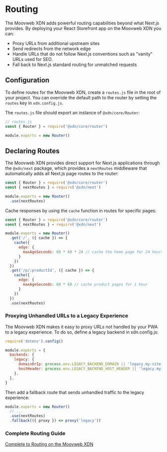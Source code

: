# Routing

The Moovweb XDN adds powerful routing capabilities beyond what Next.js provides. By deploying your React Storefront app on the Moovweb XDN you can:

- Proxy URLs from additional upstream sites
- Send redirects from the network edge
- Handle URLs that do not follow Next.js conventions such as "vanity" URLs used for SEO.
- Fall back to Next.js standard routing for unmatched requests

## Configuration

To define routes for the Moovweb XDN, create a `routes.js` file in the root of your project. You can override the default path to the router by setting the `routes` key in `xdn.config.js`.

The `routes.js` file should export an instance of `@xdn/core/Router`:

```js
// routes.js
const { Router } = require('@xdn/core/router')

module.exports = new Router()
```

## Declaring Routes

The Moovweb XDN provides direct support for Next.js applications through the `@xdn/next` package, which provides a `nextRoutes` middleware that automatically
adds all Next.js page routes to the router:


```js
const { Router } = require('@xdn/core/router')
const { nextRoutes } = require('@xdn/next')

module.exports = new Router()
  .use(nextRoutes)
```

Cache responses by using the `cache` function in routes for specific pages:

```js
const { Router } = require('@xdn/core/router')
const { nextRoutes } = require('@xdn/next')

module.exports = new Router()
  .get('/', ({ cache }) => {
    cache({
      edge: {
        maxAgeSeconds: 60 * 60 * 24 // cache the home page for 24 hours
      }
    })
  })
  .get('/p/:productId', ({ cache }) => {
    cache({
      edge: {
        maxAgeSeconds: 60 * 60 // cache product pages for 1 hour
      }
    })
  })
  .use(nextRoutes)
```

### Proxying Unhandled URLs to a Legacy Experience

The Moovweb XDN makes it easy to proxy URLs not handled by your PWA to a legacy experience.  To do so, define a legacy backend
in xdn.config.js:

```js
require('dotenv').config()

module.exports = {
  backends: {
    legacy: {
      domainOrIp: process.env.LEGACY_BACKEND_DOMAIN || 'legacy.my-site.com',
      hostHeader: process.env.LEGACY_BACKEND_HOST_HEADER || 'legacy.my-site.com',
    },
  },
}
```

Then add a fallback route that sends unhandled traffic to the legacy experience:

```js
module.exports = new Router()
  // ...
  .use(nextRoutes)
  .fallback(({ proxy }) => proxy('legacy'))
```

### Complete Routing Guide

[Complete to Routing on the Moovweb XDN](https://developer.moovweb.com/guides/routing)

